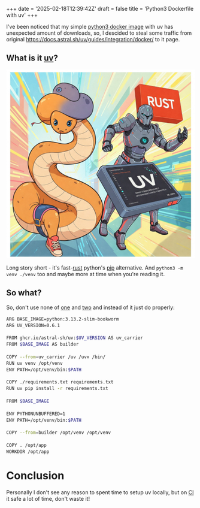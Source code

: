 +++
date = '2025-02-18T12:39:42Z'
draft = false
title = 'Python3 Dockerfile with uv'
+++

I've been noticed that my simple
 [python3 docker image](https://hub.docker.com/repository/docker/c1rno/python)
 with uv has unexpected amount of downloads, so, I descided to steal some
 traffic from original https://docs.astral.sh/uv/guides/integration/docker/
 to it page.

## What is it [uv](https://github.com/astral-sh/uv)?

![Create image illustration in anime style included python3's snake, rust and uv (it's new package manager for python written in rust) ](posts-docker-uv-1.jpg)

Long story short -  it's fast-[rust](https://www.rust-lang.org/)
 python's [pip](https://pip.pypa.io/en/stable/) alternative. And `python3 -m
 venv ./venv` too and maybe more at time when you're reading it.

## So what?

So, don't use none of [one](https://hub.docker.com/repository/docker/c1rno/python)
 and [two](https://github.com/irr123/python-docker) and instead of it just do
 properly:

```bash
ARG BASE_IMAGE=python:3.13.2-slim-bookworm
ARG UV_VERSION=0.6.1

FROM ghcr.io/astral-sh/uv:$UV_VERSION AS uv_carrier
FROM $BASE_IMAGE AS builder

COPY --from=uv_carrier /uv /uvx /bin/
RUN uv venv /opt/venv
ENV PATH=/opt/venv/bin:$PATH

COPY ./requirements.txt requirements.txt
RUN uv pip install -r requirements.txt

FROM $BASE_IMAGE

ENV PYTHONUNBUFFERED=1
ENV PATH=/opt/venv/bin:$PATH

COPY --from=builder /opt/venv /opt/venv

COPY . /opt/app
WORKDIR /opt/app
```

# Conclusion

Personally I don't see any reason to spent time to setup uv locally, but on
 [CI](https://en.wikipedia.org/wiki/Continuous_integration) it safe a lot of
 time, don't waste it!
